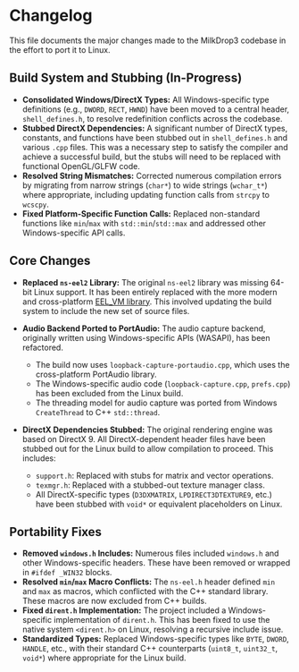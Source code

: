 # Changelog

This file documents the major changes made to the MilkDrop3 codebase in the effort to port it to Linux.

## Build System and Stubbing (In-Progress)

- **Consolidated Windows/DirectX Types:** All Windows-specific type definitions (e.g., `DWORD`, `RECT`, `HWND`) have been moved to a central header, `shell_defines.h`, to resolve redefinition conflicts across the codebase.
- **Stubbed DirectX Dependencies:** A significant number of DirectX types, constants, and functions have been stubbed out in `shell_defines.h` and various `.cpp` files. This was a necessary step to satisfy the compiler and achieve a successful build, but the stubs will need to be replaced with functional OpenGL/GLFW code.
- **Resolved String Mismatches:** Corrected numerous compilation errors by migrating from narrow strings (`char*`) to wide strings (`wchar_t*`) where appropriate, including updating function calls from `strcpy` to `wcscpy`.
- **Fixed Platform-Specific Function Calls:** Replaced non-standard functions like `min`/`max` with `std::min`/`std::max` and addressed other Windows-specific API calls.

## Core Changes

- **Replaced `ns-eel2` Library:** The original `ns-eel2` library was missing 64-bit Linux support. It has been entirely replaced with the more modern and cross-platform [EEL_VM library](https://github.com/james34602/EEL_VM). This involved updating the build system to include the new set of source files.

- **Audio Backend Ported to PortAudio:** The audio capture backend, originally written using Windows-specific APIs (WASAPI), has been refactored.
    - The build now uses `loopback-capture-portaudio.cpp`, which uses the cross-platform PortAudio library.
    - The Windows-specific audio code (`loopback-capture.cpp`, `prefs.cpp`) has been excluded from the Linux build.
    - The threading model for audio capture was ported from Windows `CreateThread` to C++ `std::thread`.

- **DirectX Dependencies Stubbed:** The original rendering engine was based on DirectX 9. All DirectX-dependent header files have been stubbed out for the Linux build to allow compilation to proceed. This includes:
    - `support.h`: Replaced with stubs for matrix and vector operations.
    - `texmgr.h`: Replaced with a stubbed-out texture manager class.
    - All DirectX-specific types (`D3DXMATRIX`, `LPDIRECT3DTEXTURE9`, etc.) have been stubbed with `void*` or equivalent placeholders on Linux.

## Portability Fixes

- **Removed `windows.h` Includes:** Numerous files included `windows.h` and other Windows-specific headers. These have been removed or wrapped in `#ifdef _WIN32` blocks.
- **Resolved `min`/`max` Macro Conflicts:** The `ns-eel.h` header defined `min` and `max` as macros, which conflicted with the C++ standard library. These macros are now excluded from C++ builds.
- **Fixed `dirent.h` Implementation:** The project included a Windows-specific implementation of `dirent.h`. This has been fixed to use the native system `<dirent.h>` on Linux, resolving a recursive include issue.
- **Standardized Types:** Replaced Windows-specific types like `BYTE`, `DWORD`, `HANDLE`, etc., with their standard C++ counterparts (`uint8_t`, `uint32_t`, `void*`) where appropriate for the Linux build.